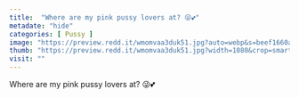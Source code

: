 ```yaml
---
title:  "Where are my pink pussy lovers at? 😜💕"
metadate: "hide"
categories: [ Pussy ]
image: "https://preview.redd.it/wmomvaa3duk51.jpg?auto=webp&s=beef1660a95cdd15b21643db2cee35bc6b9e6fa6"
thumb: "https://preview.redd.it/wmomvaa3duk51.jpg?width=1080&crop=smart&auto=webp&s=38eeac24ee459480a5b5ad69d97fd34445223f78"
visit: ""
---
```

Where are my pink pussy lovers at? 😜💕
